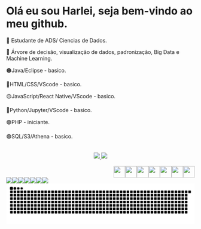 # Olá eu sou Harlei, seja bem-vindo ao meu github.

📖 Estudante de ADS/ Ciencias de Dados.

📖 Árvore de decisão, visualização de dados, padronização, Big Data e Machine Learning.

🟠Java/Eclipse - basico.

🔴HTML/CSS/VScode - basico.

🟡JavaScript/React Native/VScode - basico.

🔵Python/Jupyter/VScode - basico.

🟣PHP - iniciante.

🟢SQL/S3/Athena - basico.

##
<Badge color="secondary" badgeContent={1000} max={999}>
  <MailIcon />
  
<div align="center">
  <a href="https://github.com/harleiaki">
    <img height="175em" src="https://github-readme-stats.vercel.app/api/top-langs/?username=harleiaki&layout=compact&langs_count=7&theme=tokyonight"/>
    <img height="175em" src="https://github-readme-stats.vercel.app/api?username=harleiaki&show_icons=true&theme=radical&include_all_commits=true&count_private=true"/> </div>

<div style="display: inline_block"><br>
    <img align="right"  height="31" width="31" src="https://cdn.jsdelivr.net/gh/devicons/devicon/icons/javascript/javascript-original.svg">
    <img align="right"  height="31" width="31" src="https://cdn.jsdelivr.net/gh/devicons/devicon/icons/python/python-original-wordmark.svg">
    <img align="right"  height="31" width="31" src="https://cdn.jsdelivr.net/gh/devicons/devicon/icons/react/react-original.svg">
    <img align="right"  height="31" width="31" src="https://cdn.jsdelivr.net/gh/devicons/devicon/icons/vscode/vscode-original.svg">
    <img align="right"  height="31" width="31" src="https://cdn.jsdelivr.net/gh/devicons/devicon/icons/jupyter/jupyter-original-wordmark.svg">
    <img align="right"  height="31" width="31" src="https://cdn.jsdelivr.net/gh/devicons/devicon/icons/numpy/numpy-original-wordmark.svg">
    <img align="right"  height="31" width="31" src="https://cdn.jsdelivr.net/gh/devicons/devicon/icons/pandas/pandas-original-wordmark.svg">
</div>

##
  
<div>
    <a href="https://discord.com/channels/950417487000899675/950417487000899677" target="_blank"><img align="left" src="https://img.shields.io/badge/Discord-7289da?style=for-the-badge&logo=discord&logoColor=white"></a>
    <a href="https://www.facebook.com/harlei.aki/" target="_blank"><img align="left" src="https://img.shields.io/badge/Facebook-1877F2?style=for-the-badge&logo=facebook&logoColor=white"></a>
    <a href="https://www.instagram.com/harlei.akira/" target="_blank"><img align="left" src="https://img.shields.io/badge/Instagram-%23E4405F?style=for-the-badge&logo=instagram&logoColor=white" target="_blank"></a>  
    <a href="https://www.linkedin.com/in/harlei-akira-750515224/" target="_blank"><img align="left" src="https://img.shields.io/badge/LinkedIn-%230077B5?style=for-the-badge&logo=linkedin&logoColor=white" target="_blank"></a> 
    <a href = "mailto:harlei.akira@gmail.com"><img align="left" src="https://img.shields.io/badge/Gmail-D14836?style=for-the-badge&logo=gmail&logoColor=red"></a>
    <a href = "mailto:harlei.akira@outlook.com"><img align="left" src="https://img.shields.io/badge/Microsoft_Outlook-0078D4?style=for-the-badge&logo=microsoft-outlook&logoColor=white"></a>
      <a href = "https://expo.dev/accounts/harleiaki/snacks"><img align="left" src="https://img.shields.io/badge/Snack-0078D4?style=for-the-badge&logo=snack&logoColor=white"></a>
</div>
    
![Snake animation](https://github.com/harleiaki/harleiaki/blob/output/github-contribution-grid-snake.svg)
    

